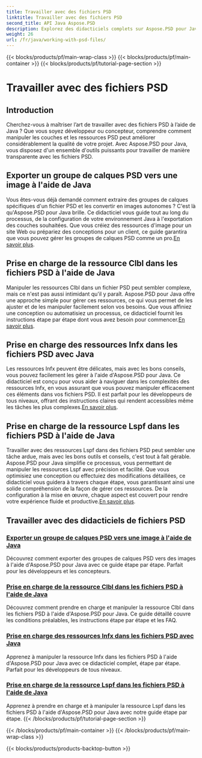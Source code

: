 ```yaml
---
title: Travailler avec des fichiers PSD
linktitle: Travailler avec des fichiers PSD
second_title: API Java Aspose.PSD
description: Explorez des didacticiels complets sur Aspose.PSD pour Java, notamment sur la façon d'exporter des groupes de couches PSD vers des images et de manipuler les ressources Clbl, Infx et Lspf.
weight: 26
url: /fr/java/working-with-psd-files/
---
```


{{< blocks/products/pf/main-wrap-class >}}
{{< blocks/products/pf/main-container >}}
{{< blocks/products/pf/tutorial-page-section >}}

# Travailler avec des fichiers PSD


## Introduction

Cherchez-vous à maîtriser l’art de travailler avec des fichiers PSD à l’aide de Java ? Que vous soyez développeur ou concepteur, comprendre comment manipuler les couches et les ressources PSD peut améliorer considérablement la qualité de votre projet. Avec Aspose.PSD pour Java, vous disposez d'un ensemble d'outils puissants pour travailler de manière transparente avec les fichiers PSD.

## Exporter un groupe de calques PSD vers une image à l'aide de Java

 Vous êtes-vous déjà demandé comment extraire des groupes de calques spécifiques d'un fichier PSD et les convertir en images autonomes ? C'est là qu'Aspose.PSD pour Java brille. Ce didacticiel vous guide tout au long du processus, de la configuration de votre environnement Java à l'exportation des couches souhaitées. Que vous créiez des ressources d'image pour un site Web ou prépariez des conceptions pour un client, ce guide garantira que vous pouvez gérer les groupes de calques PSD comme un pro.[En savoir plus](./export-psd-layer-group-to-image/).

## Prise en charge de la ressource Clbl dans les fichiers PSD à l'aide de Java

Manipuler les ressources Clbl dans un fichier PSD peut sembler complexe, mais ce n'est pas aussi intimidant qu'il y paraît. Aspose.PSD pour Java offre une approche simple pour gérer ces ressources, ce qui vous permet de les ajuster et de les manipuler facilement selon vos besoins. Que vous affiniez une conception ou automatisiez un processus, ce didacticiel fournit les instructions étape par étape dont vous avez besoin pour commencer.[En savoir plus](./support-clbl-resource-psd-files/).

## Prise en charge des ressources Infx dans les fichiers PSD avec Java

 Les ressources Infx peuvent être délicates, mais avec les bons conseils, vous pouvez facilement les gérer à l'aide d'Aspose.PSD pour Java. Ce didacticiel est conçu pour vous aider à naviguer dans les complexités des ressources Infx, en vous assurant que vous pouvez manipuler efficacement ces éléments dans vos fichiers PSD. Il est parfait pour les développeurs de tous niveaux, offrant des instructions claires qui rendent accessibles même les tâches les plus complexes.[En savoir plus](./support-infx-resource-psd-files/).

## Prise en charge de la ressource Lspf dans les fichiers PSD à l'aide de Java

Travailler avec des ressources Lspf dans des fichiers PSD peut sembler une tâche ardue, mais avec les bons outils et conseils, c'est tout à fait gérable. Aspose.PSD pour Java simplifie ce processus, vous permettant de manipuler les ressources Lspf avec précision et facilité. Que vous optimisiez une conception ou effectuiez des modifications détaillées, ce didacticiel vous guidera à travers chaque étape, vous garantissant ainsi une solide compréhension de la façon de gérer ces ressources. De la configuration à la mise en œuvre, chaque aspect est couvert pour rendre votre expérience fluide et productive.[En savoir plus](./support-lspf-resource-psd-files/).

## Travailler avec des didacticiels de fichiers PSD
### [Exporter un groupe de calques PSD vers une image à l'aide de Java](./export-psd-layer-group-to-image/)
Découvrez comment exporter des groupes de calques PSD vers des images à l'aide d'Aspose.PSD pour Java avec ce guide étape par étape. Parfait pour les développeurs et les concepteurs.
### [Prise en charge de la ressource Clbl dans les fichiers PSD à l'aide de Java](./support-clbl-resource-psd-files/)
Découvrez comment prendre en charge et manipuler la ressource Clbl dans les fichiers PSD à l'aide d'Aspose.PSD pour Java. Ce guide détaillé couvre les conditions préalables, les instructions étape par étape et les FAQ.
### [Prise en charge des ressources Infx dans les fichiers PSD avec Java](./support-infx-resource-psd-files/)
Apprenez à manipuler la ressource Infx dans les fichiers PSD à l'aide d'Aspose.PSD pour Java avec ce didacticiel complet, étape par étape. Parfait pour les développeurs de tous niveaux.
### [Prise en charge de la ressource Lspf dans les fichiers PSD à l'aide de Java](./support-lspf-resource-psd-files/)
Apprenez à prendre en charge et à manipuler la ressource Lspf dans les fichiers PSD à l'aide d'Aspose.PSD pour Java avec notre guide étape par étape.
{{< /blocks/products/pf/tutorial-page-section >}}

{{< /blocks/products/pf/main-container >}}
{{< /blocks/products/pf/main-wrap-class >}}

{{< blocks/products/products-backtop-button >}}
